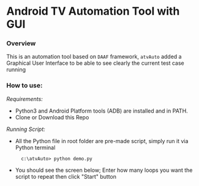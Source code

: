 # Android TV Automation Tool with GUI

### Overview

This is an automation tool based on `DAAF` framework, `atvAuto` added a Graphical User Interface to be able to see clearly the current test case running

### How to use:

*Requirements:*
* Python3 and Android Platform tools (ADB) are installed and in PATH.
* Clone or Download this Repo

*Running Script:*
* All the Python file in root folder are pre-made script, simply run it via Python terminal

        c:\atvAuto> python demo.py


* You should see the screen below; Enter how many loops you want the script to repeat then click "Start" button
